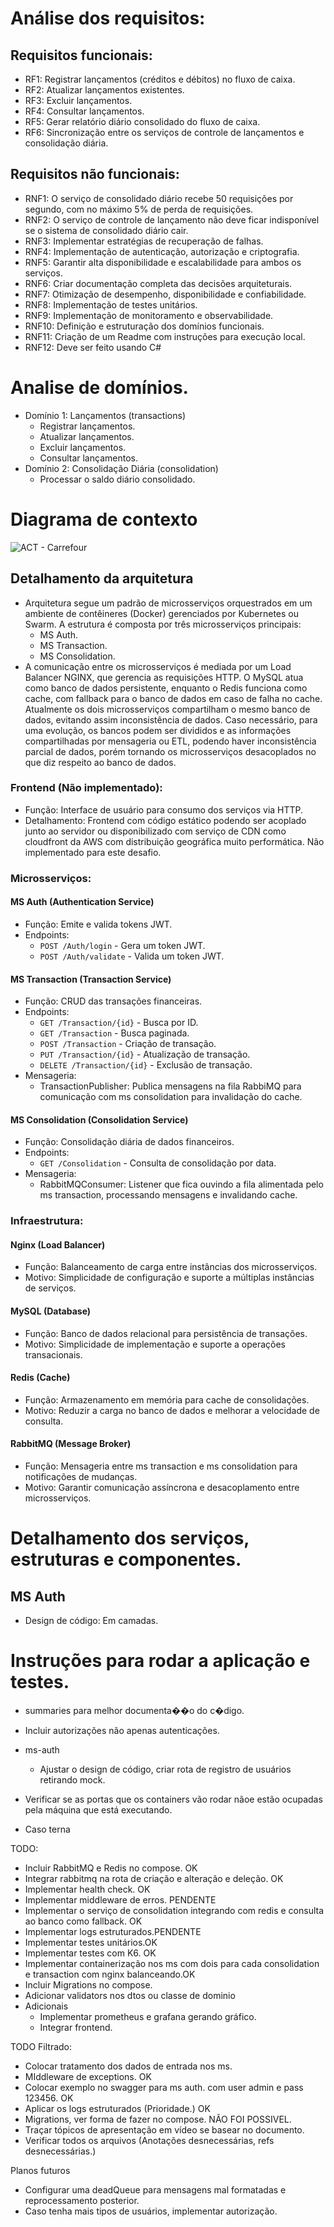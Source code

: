 # Análise dos requisitos:
## Requisitos funcionais:
- RF1: Registrar lançamentos (créditos e débitos) no fluxo de caixa.
- RF2: Atualizar lançamentos existentes.
- RF3: Excluir lançamentos.
- RF4: Consultar lançamentos.
- RF5: Gerar relatório diário consolidado do fluxo de caixa.
- RF6: Sincronização entre os serviços de controle de lançamentos e consolidação diária.

## Requisitos não funcionais:
- RNF1: O serviço de consolidado diário recebe 50 requisições por segundo, com no máximo 5% de perda de requisições.
- RNF2: O serviço de controle de lançamento não deve ficar indisponível se o sistema de consolidado diário cair.
- RNF3: Implementar estratégias de recuperação de falhas.
- RNF4: Implementação de autenticação, autorização e criptografia.
- RNF5: Garantir alta disponibilidade e escalabilidade para ambos os serviços.
- RNF6: Criar documentação completa das decisões arquiteturais.
- RNF7: Otimização de desempenho, disponibilidade e confiabilidade.
- RNF8: Implementação de testes unitários.
- RNF9: Implementação de monitoramento e observabilidade.
- RNF10: Definição e estruturação dos domínios funcionais.
- RNF11: Criação de um Readme com instruções para execução local.
- RNF12: Deve ser feito usando C#

# Analise de domínios.
- Domínio 1: Lançamentos (transactions)
  - Registrar lançamentos.
  - Atualizar lançamentos.
  - Excluir lançamentos.
  - Consultar lançamentos.
- Domínio 2: Consolidação Diária (consolidation)
  - Processar o saldo diário consolidado.
 
# Diagrama de contexto
![ACT - Carrefour](https://github.com/user-attachments/assets/bb139388-6770-4afa-8ca8-874708994e29)

## Detalhamento da arquitetura
- Arquitetura segue um padrão de microsserviços orquestrados em um ambiente de contêineres (Docker) gerenciados por Kubernetes ou Swarm. A estrutura é composta por três microsserviços principais:
  - MS Auth.
  - MS Transaction.
  - MS Consolidation.
- A comunicação entre os microsserviços é mediada por um Load Balancer NGINX, que gerencia as requisições HTTP. O MySQL atua como banco de dados persistente, enquanto o Redis funciona como cache, com fallback para o banco de dados em caso de falha no cache. Atualmente os dois microsserviços compartilham o mesmo banco de dados, evitando assim inconsistência de dados. Caso necessário, para uma evolução, os bancos podem ser divididos e as informações compartilhadas por mensageria ou ETL, podendo haver inconsistência parcial de dados, porém tornando os microsserviços desacoplados no que diz respeito ao banco de dados.
### Frontend (Não implementado):
- Função: Interface de usuário para consumo dos serviços via HTTP.
- Detalhamento: Frontend com código estático podendo ser acoplado junto ao servidor ou disponibilizado com serviço de CDN como cloudfront da AWS com distribuição geográfica muito performática. Não implementado para este desafio.

### Microsserviços:
#### MS Auth (Authentication Service)
- Função: Emite e valida tokens JWT.
- Endpoints:
  - `POST /Auth/login` - Gera um token JWT.
  - `POST /Auth/validate` - Valida um token JWT.
#### MS Transaction (Transaction Service)
- Função: CRUD das transações financeiras.
- Endpoints:
  - `GET /Transaction/{id}` - Busca por ID.
  - `GET /Transaction` - Busca paginada.
  - `POST /Transaction` - Criação de transação.
  - `PUT /Transaction/{id}` - Atualização de transação.
  - `DELETE /Transaction/{id}` - Exclusão de transação.
- Mensageria:
  - TransactionPublisher: Publica mensagens na fila RabbiMQ para comunicação com ms consolidation para invalidação do cache.
#### MS Consolidation (Consolidation Service)
- Função: Consolidação diária de dados financeiros.
- Endpoints:
    - `GET /Consolidation` - Consulta de consolidação por data.
- Mensageria:
  - RabbitMQConsumer: Listener que fica ouvindo a fila alimentada pelo ms transaction, processando mensagens e invalidando cache.
### Infraestrutura:
#### Nginx (Load Balancer)
- Função: Balanceamento de carga entre instâncias dos microsserviços.
- Motivo: Simplicidade de configuração e suporte a múltiplas instâncias de serviços.
#### MySQL (Database)
- Função: Banco de dados relacional para persistência de transações.
- Motivo: Simplicidade de implementação e suporte a operações transacionais.
#### Redis (Cache)
- Função: Armazenamento em memória para cache de consolidações.
- Motivo: Reduzir a carga no banco de dados e melhorar a velocidade de consulta.
#### RabbitMQ (Message Broker)
- Função: Mensageria entre ms transaction e ms consolidation para notificações de mudanças.
- Motivo: Garantir comunicação assíncrona e desacoplamento entre microsserviços.

# Detalhamento dos serviços, estruturas e componentes.
## MS Auth
- Design de código: Em camadas.

# Instruções para rodar a aplicação e testes.

- summaries para melhor documenta��o do c�digo.

- Incluir autorizações não apenas autenticações.
- ms-auth
	- Ajustar o design de código, criar rota de registro de usuários retirando mock.
- Verificar se as portas que os containers vão rodar nãoe estão ocupadas pela máquina que está executando.
- Caso terna

TODO:
- Incluir RabbitMQ e Redis no compose. OK
- Integrar rabbitmq na rota de criação e alteração e deleção. OK
- Implementar health check. OK
- Implementar middleware de erros. PENDENTE
- Implementar o serviço de consolidation integrando com redis e consulta ao banco como fallback. OK
- Implementar logs estruturados.PENDENTE
- Implementar testes unitários.OK
- Implementar testes com K6. OK
- Implementar containerização nos ms com dois para cada consolidation e transaction com nginx balanceando.OK
- Incluir Migrations no compose.
- Adicionar validators nos dtos ou classe de dominio
- Adicionais
	- Implementar prometheus e grafana gerando gráfico.
	- Integrar frontend.

TODO Filtrado:
- Colocar tratamento dos dados de entrada nos ms.
- MIddleware de exceptions. OK
- Colocar exemplo no swagger para ms auth. com user admin e pass 123456. OK
- Aplicar os logs estruturados (Prioridade.) OK 
- Migrations, ver forma de fazer no compose. NÃO FOI POSSIVEL.
- Traçar tópicos de apresentação em vídeo se basear no documento.
- Verificar todos os arquivos (Anotações desnecessárias, refs desnecessárias.)

Planos futuros
- Configurar uma deadQueue para mensagens mal formatadas e reprocessamento posterior.
- Caso tenha mais tipos de usuários, implementar autorização.
